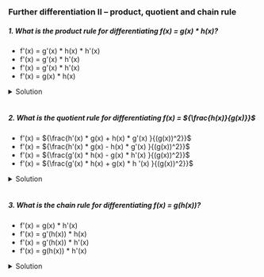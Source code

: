### Further differentiation II – product, quotient and chain rule

##### 1. What is the product rule for differentiating f(x) = g(x) \* h(x)?

- f'(x) = g'(x) \* h(x) \* h'(x)
- f'(x) = g'(x) \* h'(x)
- f'(x) = g'(x) \* h'(x)
- f'(x) = g(x) \* h(x)

<details>
  <summary>Solution</summary>

The correct answer is:

✅ **\( f'(x) = g'(x) h(x) + g(x) h'(x) \)**

**Product Rule for Differentiation**

If you have a function that is the product of two differentiable functions:

\[
f(x) = g(x) \cdot h(x)
\]

Then, the **product rule** states:

\[
f'(x) = g'(x) h(x) + g(x) h'(x)
\]

**Explanation:**

- \( g'(x) h(x) \) accounts for the rate of change of \( g(x) \) while keeping \( h(x) \) constant.
- \( g(x) h'(x) \) accounts for the rate of change of \( h(x) \) while keeping \( g(x) \) constant.

**Example:**

If \( f(x) = x^2 \cdot \sin x \), then using the product rule:

\[
f'(x) = (2x) \sin x + x^2 \cos x
\]

Thus, the correct choice follows this structure:

\[
\mathbf{f'(x) = g'(x) h(x) + g(x) h'(x)}
\] 🚀

  </br>

</details>

</br>

##### 2. What is the quotient rule for differentiating f(x) = ${\frac{h(x)}{g(x)}}$

- f'(x) = ${\frac{h'(x) * g(x) + h(x) * g'(x) }{(g(x))^2}}$
- f'(x) = ${\frac{h'(x) * g(x) - h(x) * g'(x) }{(g(x))^2}}$
- f'(x) = ${\frac{g'(x) * h(x) - g(x) * h'(x) }{(g(x))^2}}$
- f'(x) = ${\frac{g'(x) * h(x) + g(x) * h '(x) }{(g(x))^2}}$

<details>
  <summary>Solution</summary>

The correct answer is:

✅ **\( f'(x) = \frac{h'(x) g(x) - h(x) g'(x)}{(g(x))^2} \)**

**Quotient Rule for Differentiation**

If you have a function that is the **quotient** of two differentiable functions:

\[
f(x) = \frac{h(x)}{g(x)}
\]

Then, the **quotient rule** states:

\[
f'(x) = \frac{h'(x) g(x) - h(x) g'(x)}{(g(x))^2}
\]

**Explanation:**

- **\( h'(x) g(x) \)** → Derivative of the numerator times the denominator.
- **\( h(x) g'(x) \)** → Numerator times the derivative of the denominator.
- **The denominator squared: \( (g(x))^2 \)** ensures the fraction is properly differentiated.

**Example:**

If
\[
f(x) = \frac{x^2}{x+1}
\]
Then using the quotient rule:

- \( h(x) = x^2 \), so \( h'(x) = 2x \)
- \( g(x) = x+1 \), so \( g'(x) = 1 \)

Applying the formula:
\[
f'(x) = \frac{(2x)(x+1) - (x^2)(1)}{(x+1)^2}
\]

\[
= \frac{2x^2 + 2x - x^2}{(x+1)^2}
\]

\[
= \frac{x^2 + 2x}{(x+1)^2}
\]

Thus, the correct answer is:

\[
\mathbf{f'(x) = \frac{h'(x) g(x) - h(x) g'(x)}{(g(x))^2}}
\] 🚀

  </br>

</details>

</br>

##### 3. What is the chain rule for differentiating f(x) = g(h(x))?

- f'(x) = g(x) \* h'(x)
- f'(x) = g'(h(x)) \* h(x)
- f'(x) = g'(h(x)) \* h'(x)
- f'(x) = g(h(x)) \* h'(x)

<details>
  <summary>Solution</summary>

The correct answer is:

✅ **\( f'(x) = g'(h(x)) \cdot h'(x) \)**

**Chain Rule for Differentiation**

If you have a **composite function**:

\[
f(x) = g(h(x))
\]

Then, the **chain rule** states:

\[
f'(x) = g'(h(x)) \cdot h'(x)
\]

**Explanation:**

- **\( g'(h(x)) \)** → Differentiate the outer function \( g(x) \), keeping the inner function \( h(x) \) unchanged.
- **\( h'(x) \)** → Differentiate the inner function \( h(x) \).

**Example:**

If
\[
f(x) = \sin(x^2)
\]
Then:

- **Outer function**: \( g(x) = \sin x \) → \( g'(x) = \cos x \)
- **Inner function**: \( h(x) = x^2 \) → \( h'(x) = 2x \)

Applying the chain rule:

\[
f'(x) = \cos(x^2) \cdot 2x
\]

\[
= 2x \cos(x^2)
\]

**Final Answer:**

\[
\mathbf{f'(x) = g'(h(x)) \cdot h'(x)}
\] 🚀

  </br>

</details>

</br>

